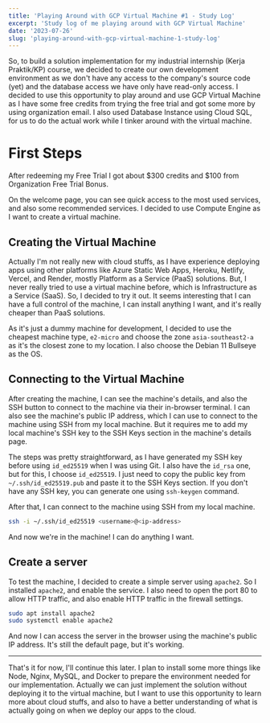 ```yaml
---
title: 'Playing Around with GCP Virtual Machine #1 - Study Log'
excerpt: 'Study log of me playing around with GCP Virtual Machine'
date: '2023-07-26'
slug: 'playing-around-with-gcp-virtual-machine-1-study-log'
---
```


So, to build a solution implementation for my industrial internship (Kerja Praktik/KP) course, we decided to create our own development environment as we don't have any access to the company's source code (yet) and the database access we have only have read-only access. I decided to use this opportunity to play around and use GCP Virtual Machine as I have some free credits from trying the free trial and got some more by using organization email. I also used Database Instance using Cloud SQL, for us to do the actual work while I tinker around with the virtual machine.

# First Steps

After redeeming my Free Trial I got about $300 credits and $100 from Organization Free Trial Bonus.

On the welcome page, you can see quick access to the most used services, and also some recommended services. I decided to use Compute Engine as I want to create a virtual machine.

## Creating the Virtual Machine

Actually I'm not really new with cloud stuffs, as I have experience deploying apps using other platforms like Azure Static Web Apps, Heroku, Netlify, Vercel, and Render, mostly Platform as a Service (PaaS) solutions. But, I never really tried to use a virtual machine before, which is Infrastructure as a Service (SaaS). So, I decided to try it out. It seems interesting that I can have a full control of the machine, I can install anything I want, and it's really cheaper than PaaS solutions.

As it's just a dummy machine for development, I decided to use the cheapest machine type, `e2-micro` and choose the zone `asia-southeast2-a` as it's the closest zone to my location. I also choose the Debian 11 Bullseye as the OS.

## Connecting to the Virtual Machine

After creating the machine, I can see the machine's details, and also the SSH button to connect to the machine via their in-browser terminal. I can also see the machine's public IP address, which I can use to connect to the machine using SSH from my local machine. But it requires me to add my local machine's SSH key to the SSH Keys section in the machine's details page.

The steps was pretty straightforward, as I have generated my SSH key before using `id_ed25519` when I was using Git. I also have the `id_rsa` one, but for this, I choose `id_ed25519`. I just need to copy the public key from `~/.ssh/id_ed25519.pub` and paste it to the SSH Keys section. If you don't have any SSH key, you can generate one using `ssh-keygen` command.

After that, I can connect to the machine using SSH from my local machine.

```sh
ssh -i ~/.ssh/id_ed25519 <username>@<ip-address>
```

And now we're in the machine! I can do anything I want.

## Create a server

To test the machine, I decided to create a simple server using `apache2`. So I installed `apache2`, and enable the service. I also need to open the port 80 to allow HTTP traffic, and also enable HTTP traffic in the firewall settings.

```sh
sudo apt install apache2
sudo systemctl enable apache2
```

And now I can access the server in the browser using the machine's public IP address. It's still the default page, but it's working.

---

That's it for now, I'll continue this later. I plan to install some more things like Node, Nginx, MySQL, and Docker to prepare the environment needed for our implementation. Actually we can just implement the solution without deploying it to the virtual machine, but I want to use this opportunity to learn more about cloud stuffs, and also to have a better understanding of what is actually going on when we deploy our apps to the cloud.